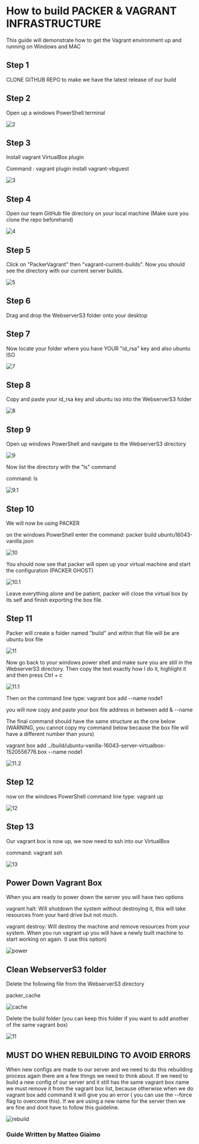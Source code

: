 # How to build PACKER & VAGRANT INFRASTRUCTURE

This guide will demonstrate how to get the Vagrant environment up and running on Windows and MAC

## Step 1 ##

CLONE GITHUB REPO to make we have the latest release of our build
 
## Step 2 ##

Open up a windows PowerShell terminal

![2](images/2.PNG "2")

## Step 3 ##

Install vagrant VirtualBox plugin

Command : vagrant plugin install vagrant-vbguest

![3](images/3.PNG "3")

## Step 4 ##

Open our team GitHub file directory on your local machine (Make sure you clone the repo beforehand)

![4](images/4.PNG "4")

## Step 5 ##

Click on "PackerVagrant" then "vagrant-current-builds". Now you should see the directory with our current server builds.

![5](images/5.PNG "5")

## Step 6 ## 

Drag and drop the WebserverS3 folder onto your desktop


## Step 7 ##

Now locate your folder where you have YOUR "id_rsa" key and also ubuntu ISO

![7](images/7.PNG "7")


## Step 8 ## 

Copy and paste your id_rsa key and ubuntu iso into the WebserverS3 folder

![8](images/8.PNG "8")

## Step 9 ##

Open up windows PowerShell and navigate to the WebserverS3 directory

![9](images/9.PNG "9")

Now list the directory with the "ls" command

command: ls

![9.1](images/9.1.PNG "9.1")

## Step 10 ##

We will now be using PACKER

on the windows PowerShell enter the command: packer build ubuntu16043-vanilla.json

![10](images/10.PNG "10")

You should now see that packer will open up your virtual machine and start the configuration 
(PACKER GHOST)

![10.1](images/10.1.PNG "10.1")

Leave everything alone and be patient, packer will close the virtual box by its self and finish exporting the box file.

## Step 11 ##

Packer will create a folder named "build" and within that file will be are ubuntu box file 

![11](images/11.PNG "11")

Now go back to your windows power shell and make sure you are still in the WebserverS3 directory. 
Then copy the text exactly how I do it, highlight it and then press Ctrl + c

![11.1](images/11.1.PNG "11.1")

Then on the command line type: vagrant box add  --name node1

you will now copy and paste your box file address in between add & --name

The final command should have the same structure as the one below 
(WARNING, you cannot copy my command below because the box file will have a different number than yours)

vagrant box add ../build/ubuntu-vanilla-16043-server-virtualbox-1520556776.box --name node1

![11.2](images/11.2.PNG "11.2")

## Step 12 ## 

now on the windows PowerShell command line type: vagrant up

![12](images/12.PNG "12")

## Step 13 ## 

Our vagrant box is now up, we now need to ssh into our VirtualBox

command: vagrant ssh

![13](images/13.PNG "13")

## Power Down Vagrant Box ##

When you are ready to power down the server you will have two options

vagrant halt: Will shutdown the system without destroying it, this will take resources from your hard drive but not much.

vagrant destroy: Will destroy the machine and remove resources from your system. When you run vagrant up you will have a newly built machine to start working on again. (I use this option)

![power](images/power.PNG "power")

## Clean WebserverS3 folder ##

Delete the following file from the WebserverS3 directory

packer_cache

![cache](images/cache.PNG "cache")

Delete the build folder
(you can keep this folder if you want to add another of the same vagrant box)

![11](images/11.PNG "11")

## MUST DO WHEN REBUILDING TO AVOID ERRORS ##

When new configs are made to our server and we need to do this rebuilding process again there are a few things we need to think about. If we need to build a new config of our server and it still has the same vagrant box name we must remove it from the vagrant box list, because otherwise when we do vagrant box add command it will give you an error ( you can use the --force flag to overcome this). If we are using a new name for the server then we are fine and dont have to follow this guideline.

![rebuild](images/rebuild.PNG "rebuild")





### Guide Written by Matteo Giaimo ###



